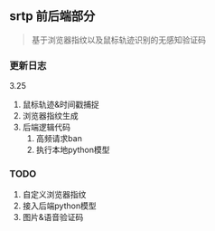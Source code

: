 ## srtp 前后端部分

> 基于浏览器指纹以及鼠标轨迹识别的无感知验证码

### 更新日志

3.25
1. 鼠标轨迹&时间戳捕捉
2. 浏览器指纹生成
3. 后端逻辑代码
   1. 高频请求ban
   2. 执行本地python模型

### TODO

1. 自定义浏览器指纹
2. 接入后端python模型
3. 图片&语音验证码